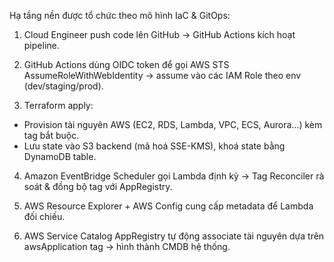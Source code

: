 Hạ tầng nền được tổ chức theo mô hình IaC & GitOps:

1. Cloud Engineer push code lên GitHub → GitHub Actions kích hoạt pipeline.

2. GitHub Actions dùng OIDC token để gọi AWS STS AssumeRoleWithWebIdentity → assume vào các IAM Role theo env (dev/staging/prod).

3. Terraform apply:
- Provision tài nguyên AWS (EC2, RDS, Lambda, VPC, ECS, Aurora…) kèm tag bắt buộc.
- Lưu state vào S3 backend (mã hoá SSE-KMS), khoá state bằng DynamoDB table.

4. Amazon EventBridge Scheduler gọi Lambda định kỳ → Tag Reconciler rà soát & đồng bộ tag với AppRegistry.

5. AWS Resource Explorer + AWS Config cung cấp metadata để Lambda đối chiếu.

6. AWS Service Catalog AppRegistry tự động associate tài nguyên dựa trên awsApplication tag → hình thành CMDB hệ thống.